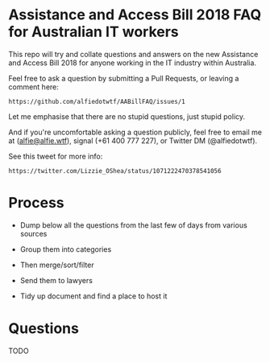 # Assistance and Access Bill 2018 FAQ for Australian IT workers

This repo will try and collate questions and answers on the new Assistance and
Access Bill 2018 for anyone working in the IT industry within Australia.

Feel free to ask a question by submitting a Pull Requests, or leaving a comment
here:

    https://github.com/alfiedotwtf/AABillFAQ/issues/1

Let me emphasise that there are no stupid questions, just stupid policy.

And if you're uncomfortable asking a question publicly, feel free to email me
at (alfie@alfie.wtf), signal (+61 400 777 227), or Twitter DM (@alfiedotwtf).

See this tweet for more info:

    https://twitter.com/Lizzie_OShea/status/1071222470378541056

# Process

* Dump below all the questions from the last few of days from various sources

* Group them into categories

* Then merge/sort/filter

* Send them to lawyers

* Tidy up document and find a place to host it

# Questions

TODO
